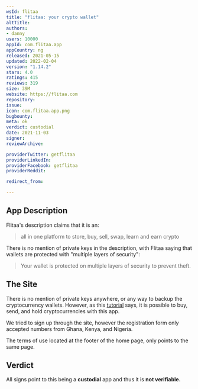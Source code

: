 ```yaml
---
wsId: flitaa
title: "flitaa: your crypto wallet"
altTitle: 
authors:
- danny
users: 10000
appId: com.flitaa.app
appCountry: ng
released: 2021-05-15
updated: 2022-02-04
version: "1.14.2"
stars: 4.0
ratings: 415
reviews: 319
size: 39M
website: https://flitaa.com
repository: 
issue: 
icon: com.flitaa.app.png
bugbounty: 
meta: ok
verdict: custodial
date: 2021-11-03
signer: 
reviewArchive:

providerTwitter: getflitaa
providerLinkedIn: 
providerFacebook: getflitaa
providerReddit: 

redirect_from:

---
```


## App Description

Flitaa's description claims that it is an:

> all in one platform to store, buy, sell, swap, learn and earn crypto

There is no mention of private keys in the description, with Flitaa saying that wallets are protected with "multiple layers of security":

> Your wallet is protected on multiple layers of security to prevent theft.


## The Site

There is no mention of private keys anywhere, or any way to backup the cryptocurrency wallets. However, as this [tutorial]((https://help.flitaa.com/article/how-to-buy-crypto-on-flitaa)) says, it is possible to buy, send, and hold cryptocurrencies with this app.

We tried to sign up through the site, however the registration form only accepted numbers from Ghana, Kenya, and Nigeria.

The terms of use located at the footer of the home page, only points to the same page.


## Verdict

All signs point to this being a **custodial** app and thus it is **not verifiable.**
